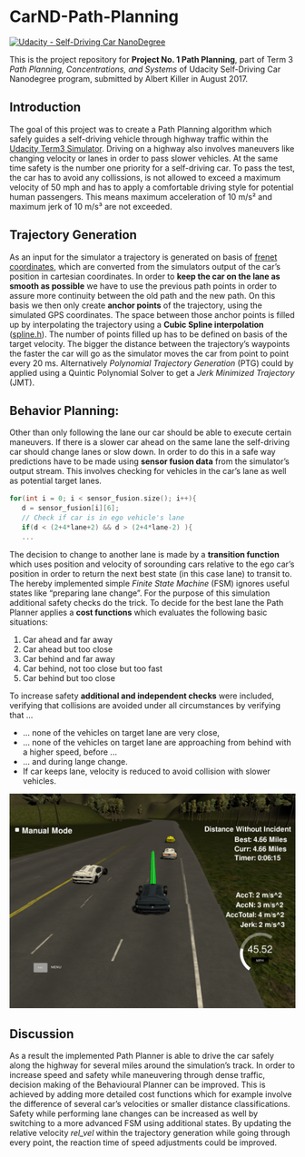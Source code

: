 # CarND-Path-Planning
[![Udacity - Self-Driving Car NanoDegree](https://s3.amazonaws.com/udacity-sdc/github/shield-carnd.svg)](http://www.udacity.com/drive)

This is the project repository for **Project No. 1 Path Planning**, part of Term 3 _Path Planning, Concentrations, and Systems_ of Udacity Self-Driving Car Nanodegree program, submitted by Albert Killer in August 2017. 

## Introduction
The goal of this project was to create a Path Planning algorithm which safely guides a self-driving vehicle through highway traffic within the [Udacity Term3 Simulator](https://github.com/udacity/self-driving-car-sim/releases). Driving on a highway also involves maneuvers like changing velocity or lanes in order to pass slower vehicles. At the same time safety is the number one priority for a self-driving car. To pass the test, the car has to avoid any collissions, is not allowed to exceed a maximum velocity of 50 mph and has to apply a comfortable driving style for potential human passengers. This means maximum acceleration of 10 m/s² and maximum jerk of 10 m/s³ are not exceeded. 

## Trajectory Generation
As an input for the simulator a trajectory is generated on basis of [frenet coordinates](https://en.wikipedia.org/wiki/Frenet%E2%80%93Serret_formulas), which are converted from the simulators output of the car’s position in cartesian coordinates. In order to **keep the car on the lane as smooth as possible** we  have to use the previous path points in order to assure more continuity between the old path and the new path. On this basis we then only create **anchor points** of the trajectory, using the simulated GPS coordinates. The space between those anchor points is filled up by interpolating the trajectory using a **Cubic Spline interpolation** ([spline.h](http://kluge.in-chemnitz.de/opensource/spline/)). The number of points filled up has to be defined on basis of the target velocity. The bigger the distance between the trajectory’s waypoints the faster the car will go as the simulator moves the car from point to point every 20 ms. Alternatively *Polynomial Trajectory Generation* (PTG) could by applied using a Quintic Polynomial Solver to get a *Jerk Minimized Trajectory* (JMT). 

## Behavior Planning:
Other than only following the lane our car should be able to execute certain maneuvers. If there is a slower car ahead on the same lane the self-driving car should change lanes or slow down. In order to do this in a safe way predictions have to be made using **sensor fusion data** from the simulator’s output stream. This involves checking for vehicles in the car’s lane as well as potential target lanes. 

```c++
for(int i = 0; i < sensor_fusion.size(); i++){
   d = sensor_fusion[i][6];
   // Check if car is in ego vehicle's lane
   if(d < (2+4*lane+2) && d > (2+4*lane-2) ){
   ...
```
The decision to change to another lane is made by a **transition function** which uses position and velocity of sorounding cars relative to the ego car’s position in order to return the next best state (in this case lane) to transit to. The hereby implemented simple *Finite State Machine* (FSM) ignores useful states like “preparing lane change”. For the purpose of this simulation additional safety checks do the trick. 
To decide for the best lane the Path Planner applies a **cost functions** which evaluates the following basic situations:

1. Car ahead and far away
2. Car ahead but too close
3. Car behind and far away
4. Car behind, not too close but too fast
5. Car behind but too close 

To increase safety **additional and independent checks** were included, verifying that collisions are avoided under all circumstances by verifying that ... 

* ... none of the vehicles on target lane are very close,
* ... none of the vehicles on target lane are approaching from behind with a higher speed, before ...
* ... and during lange change.
* If car keeps lane, velocity is reduced to avoid collision with slower vehicles.

![Screenshot of simulation result](Screenshot%20from%202017-09-01%2023-28-03.png?raw=true "Screenshot of simulation result")

## Discussion
As a result the implemented Path Planner is able to drive the car safely along the highway for several miles around the simulation’s track. 
In order to increase speed and safety while maneuvering through dense traffic, decision making of the Behavioural Planner can be improved. This is achieved by adding more detailed cost functions which for example involve the difference of several car’s velocities or smaller distance classifications.   
Safety while performing lane changes can be increased as well by switching to a more advanced FSM using additional states. 
By updating the relative velocity *rel_vel* within the trajectory generation while going through every point, the reaction time of speed adjustments could be improved.  
